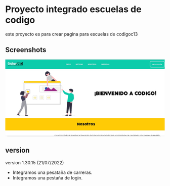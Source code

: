 # Proyecto integrado escuelas de codigo

este proyecto es para crear pagina para escuelas de codigoc13


## Screenshots

![App Screenshot](https://raw.githubusercontent.com/JMosqb11/Integration-Project/master/Captura%20de%20pantalla%202022-07-15%20234208.jpg)

## version

version 1.30.15 (21/07/2022)

- Integramos una pesataña de carreras.
- Integramos una pestaña de login.